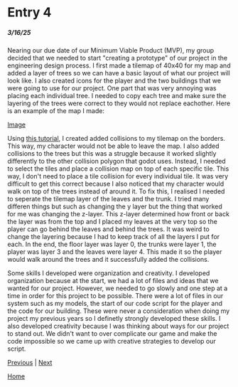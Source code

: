 # Entry 4
##### 3/16/25

Nearing our due date of our Minimum Viable Product (MVP), my group decided that we needed to start "creating a prototype" of our project in the engineering design process. I first made a tilemap of 40x40 for my map and added a layer of trees so we can have a basic layout of what our project will look like. I also created icons for the player and the two buildings that we were going to use for our project. One part that was very annoying was placing each individual tree. I needed to copy each tree and make sure the layering of the trees were correct to they would not replace eachother. Here is an example of the map I made:

[Image](image_2025-05-01_142723304.png)

Using [this tutorial](https://www.youtube.com/watch?v=GiZuWjXmvcc), I created added collisions to my tilemap on the borders. This way, my character would not be able to leave the map. I also added collisions to the trees but this was a struggle because it worked slightly differently to the other collision polygon that godot uses. Instead, I needed to select the tiles and place a collision map on top of each specific tile. This way, I don't need to place a tile collision for every individual tile. It was very difficult to get this correct because I also noticed that my character would walk on top of the trees instead of around it. To fix this, I realised I needed to seperate the tilemap layer of the leaves and the trunk. I tried many differen things but such as changing the y layer but the thing that worked for me was changing the z-layer. This z-layer determined how front or back the layer was from the top and I placed my leaves at the very top so the player can go behind the leaves and behind the trees. It was weird to change the layering because I had to keep track of all the layers I put for each. In the end, the floor layer was layer 0, the trunks were layer 1, the player was layer 3 and the leaves were layer 4. This made it so the player would walk around the trees and it successfully added the collisions. 

Some skills I developed were organization and creativity. I developed organization because at the start, we had a lot of files and ideas that we wanted for our project. However, we needed to go slowly and one step at a time in order for this project to be possible. There were a lot of files in our system such as my models, the start of our code script for the player and the code for our building. These were never a consideration when doing my project my previous years so I definetly strongly developed these skills. I also developed creativity because I was thinking about ways for our project to stand out. We didn't want to over complicate our game and make the code impossible so we came up with creative strategies to develop our script. 

[Previous](entry03.md) | [Next](entry05.md)

[Home](../README.md)
